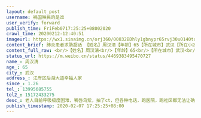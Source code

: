 ```yaml
---
layout: default_post
username: 祸国殃民的是谁
user_verify: forward
publish_time: FriFeb0717:25:25+08002020
crawl_time: 20200212-12:40:51
imageurl: https://wx1.sinaimg.cn/orj360/00832BDhly1gbnypr65rvj30u0140taw.jpg,https://wx3.sinaimg.cn/orj360/00832BDhly1gbnypre3xdj30u0140ack.jpg,https://wx2.sinaimg.cn/orj360/00832BDhly1gbnyprmy5ij30u014041k.jpg
content_brief: 肺炎患者求助超话 【姓名】周汉清【年龄】65【所在城市】武汉【所在小区、社区】江岸区后湖大道幸福人家【患病时间】1.26【联系方式】13995685755【其他紧急联系人】15172433275【病情描述】 老人目前呼吸极度困难，嘴唇乌紫，拍了ct，但各种电话，跑医院，跑社区都无法让确诊，住不了院！ ...全文
content_full_raw: <br/>【姓名】周汉清<br/>【年龄】65<br/>【所在城市】武汉<br/>【所在小区、社区】江岸区后湖大道幸福人家<br/>【患病时间】1.26<br/>【联系方式】13995685755<br/>【其他紧急联系人】15172433275<br/>【病情描述】老人目前呼吸极度困难，嘴唇乌紫，拍了ct，但各种电话，跑医院，跑社区都无法让确诊，住不了院！家里人也疑似感染了有发烧迹象！打江岸求助热线说找社区，社区说排队，排了快一个星期还没消息，打120结果说我们前面还有200多人排队！意思就是说家里老人都这样了也只有听天由命？！家里人也只有冒着被感染的危险听天由命？！那政府下达的那些文件，指令是干嘛的？！拿人命不当人命？！每天都让所有人貌似看到了希望，只有亲身经历的人才能体会到事实有多不堪！
status_url: https://m.weibo.cn/status/4469383495470727
name_: 周汉清
age_: 65
city_: 武汉
address_: 江岸区后湖大道幸福人家
since_: 1.26
tel_: 13995685755
tel2_: 15172433275
desc_: 老人目前呼吸极度困难，嘴唇乌紫，拍了ct，但各种电话，跑医院，跑社区都无法让确诊，住不了院！家里人也疑似感染了有发烧迹象！打江岸求助热线说找社区，社区说排队，排了快一个星期还没消息，打120结果说我们前面还有200多人排队！意思就是说家里老人都这样了也只有听天由命？！家里人也只有冒着被感染的危险听天由命？！那政府下达的那些文件，指令是干嘛的？！拿人命不当人命？！每天都让所有人貌似看到了希望，只有亲身经历的人才能体会到事实有多不堪！
publish_timestamp: 2020-02-07 17:25:25+08:00
---
```

